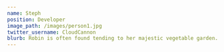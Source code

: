 ```yaml
---
name: Steph
position: Developer
image_path: /images/person1.jpg
twitter_username: CloudCannon
blurb: Robin is often found tending to her majestic vegetable garden.
---
```



